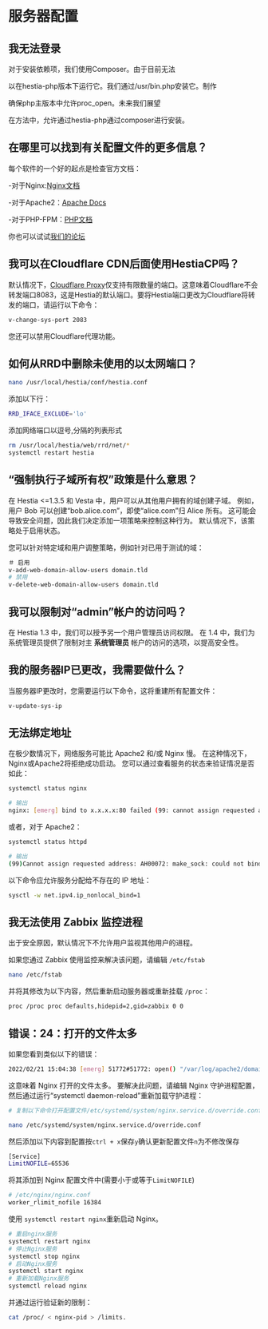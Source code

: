 # 服务器配置

## 我无法登录

对于安装依赖项，我们使用Composer。由于目前无法

以在hestia-php版本下运行它。我们通过/usr/bin.php安装它。制作

确保php主版本中允许proc_open。未来我们展望

在方法中，允许通过hestia-php通过composer进行安装。

## 在哪里可以找到有关配置文件的更多信息？

每个软件的一个好的起点是检查官方文档：

-对于Nginx:[Nginx文档](https://nginx.org/en/docs/)

-对于Apache2：[Apache Docs](http://httpd.apache.org/docs/2.4/)

-对于PHP-FPM：[PHP文档](https://www.php.net/manual/en/install.fpm.configuration.php)

你也可以试试[我们的论坛](https://forum.hestiacp.com)

## 我可以在Cloudflare CDN后面使用HestiaCP吗？

默认情况下，[Cloudflare Proxy](https://developers.cloudflare.com/fundamentals/get-started/reference/network-ports/)仅支持有限数量的端口。这意味着Cloudflare不会转发端口8083，这是Hestia的默认端口。要将Hestia端口更改为Cloudflare将转发的端口，请运行以下命令：

```bash
v-change-sys-port 2083
```

您还可以禁用Cloudflare代理功能。

## 如何从RRD中删除未使用的以太网端口？

```bash
nano /usr/local/hestia/conf/hestia.conf
```

添加以下行：

```bash
RRD_IFACE_EXCLUDE='lo'
```

添加网络端口以逗号,分隔的列表形式

```bash
rm /usr/local/hestia/web/rrd/net/*
systemctl restart hestia
```

## “强制执行子域所有权”政策是什么意思？

在 Hestia <=1.3.5 和 Vesta 中，用户可以从其他用户拥有的域创建子域。 例如，用户 Bob 可以创建“bob.alice.com”，即使“alice.com”归 Alice 所有。 这可能会导致安全问题，因此我们决定添加一项策略来控制这种行为。 默认情况下，该策略处于启用状态。

您可以针对特定域和用户调整策略，例如针对已用于测试的域：

````bash
＃ 启用
v-add-web-domain-allow-users domain.tld
# 禁用
v-delete-web-domain-allow-users domain.tld
````

## 我可以限制对“admin”帐户的访问吗？

在 Hestia 1.3 中，我们可以授予另一个用户管理员访问权限。 在 1.4 中，我们为系统管理员提供了限制对主 **系统管理员** 帐户的访问的选项，以提高安全性。

## 我的服务器IP已更改，我需要做什么？

当服务器IP更改时，您需要运行以下命令，这将重建所有配置文件：

```bash
v-update-sys-ip
```

## 无法绑定地址

在极少数情况下，网络服务可能比 Apache2 和/或 Nginx 慢。 在这种情况下，Nginx或Apache2将拒绝成功启动。 您可以通过查看服务的状态来验证情况是否如此：

```bash
systemctl status nginx

# 输出
nginx: [emerg] bind to x.x.x.x:80 failed (99: cannot assign requested address)
```

或者，对于 Apache2：

```bash
systemctl status httpd

# 输出
(99)Cannot assign requested address: AH00072: make_sock: could not bind to address x.x.x.x:8443
```

以下命令应允许服务分配给不存在的 IP 地址：

```bash
sysctl -w net.ipv4.ip_nonlocal_bind=1
```

## 我无法使用 Zabbix 监控进程

出于安全原因，默认情况下不允许用户监视其他用户的进程。

如果您通过 Zabbix 使用监控来解决该问题，请编辑 `/etc/fstab`

```bash
nano /etc/fstab
```

并将其修改为以下内容，然后重新启动服务器或重新挂载 `/proc`：

```bash
proc /proc proc defaults,hidepid=2,gid=zabbix 0 0
```

## 错误：24：打开的文件太多

如果您看到类似以下的错误：

```bash
2022/02/21 15:04:38 [emerg] 51772#51772: open() "/var/log/apache2/domains/domain.tld.error.log" failed (24: Too many open files)
```

这意味着 Nginx 打开的文件太多。 要解决此问题，请编辑 Nginx 守护进程配置，然后通过运行“systemctl daemon-reload”重新加载守护进程：

```bash
# 复制以下命令打开配置文件/etc/systemd/system/nginx.service.d/override.conf

nano /etc/systemd/system/nginx.service.d/override.conf
```

然后添加以下内容到配置按`ctrl + x`保存`y`确认更新配置文件`n`为不修改保存

```bash
[Service]
LimitNOFILE=65536
```

将其添加到 Nginx 配置文件中(需要小于或等于`LimitNOFILE`)

```bash
# /etc/nginx/nginx.conf
worker_rlimit_nofile 16384
```

使用 `systemctl restart nginx`重新启动 Nginx。

```bash
# 重启nginx服务
systemctl restart nginx
# 停止Nginx服务
systemctl stop nginx
# 启动Nginx服务
systemctl start nginx
# 重新加载Nginx服务
systemctl reload nginx
```

并通过运行验证新的限制：

```bash
cat /proc/ < nginx-pid > /limits.
```
